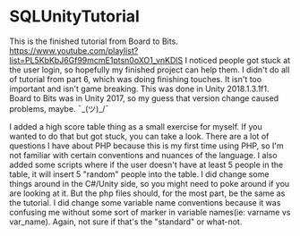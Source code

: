 # SQLUnityTutorial

This is the finished tutorial from Board to Bits. https://www.youtube.com/playlist?list=PL5KbKbJ6Gf99mcmE1ptsn0oXO1_vnKDlS
I noticed people got stuck at the user login, so hopefully my finished project can help them.
I didn't do all of tutorial from part 6, which was doing finishing touches. It isn't too important and isn't game breaking.
This was done in Unity 2018.1.3.1f1. Board to Bits was in Unity 2017, so my guess that version change caused problems, maybe. ¯\_(ツ)_/¯


I added a high score table thing as a small exercise for myself. If you wanted to do that but got stuck, you can take a look.
There are a lot of questions I have about PHP because this is my first time using PHP, so I'm not familiar with certain conventions and nuances of the language.
I also added some scripts where if the user doesn't have at least 5 people in the table, it will insert 5 "random" people into the table.
I did change some things around in the C#/Unity side, so you might need to poke around if you are looking at it. 
But the php files should, for the most part, be the same as the tutorial. 
I did change some variable name conventions because it was confusing me without some sort of marker in variable names(ie: varname vs var_name).
Again, not sure if that's the "standard" or what-not.